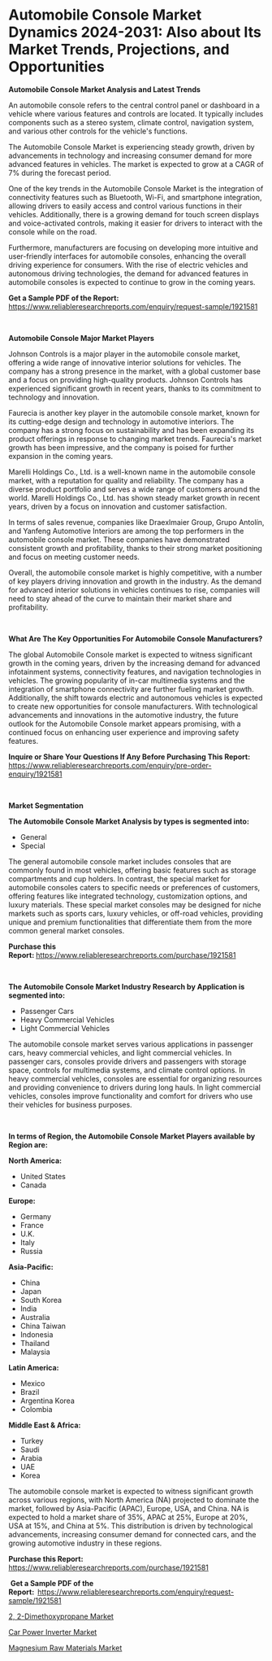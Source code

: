 <p><h1>Automobile Console Market Dynamics 2024-2031: Also about Its Market Trends, Projections, and Opportunities</h1></p><p><strong>Automobile Console Market Analysis and Latest Trends</strong></p>
<p><p>An automobile console refers to the central control panel or dashboard in a vehicle where various features and controls are located. It typically includes components such as a stereo system, climate control, navigation system, and various other controls for the vehicle's functions.</p><p>The Automobile Console Market is experiencing steady growth, driven by advancements in technology and increasing consumer demand for more advanced features in vehicles. The market is expected to grow at a CAGR of 7% during the forecast period.</p><p>One of the key trends in the Automobile Console Market is the integration of connectivity features such as Bluetooth, Wi-Fi, and smartphone integration, allowing drivers to easily access and control various functions in their vehicles. Additionally, there is a growing demand for touch screen displays and voice-activated controls, making it easier for drivers to interact with the console while on the road.</p><p>Furthermore, manufacturers are focusing on developing more intuitive and user-friendly interfaces for automobile consoles, enhancing the overall driving experience for consumers. With the rise of electric vehicles and autonomous driving technologies, the demand for advanced features in automobile consoles is expected to continue to grow in the coming years.</p></p>
<p><strong>Get a Sample PDF of the Report:&nbsp;</strong> <a href="https://www.reliableresearchreports.com/enquiry/request-sample/1921581">https://www.reliableresearchreports.com/enquiry/request-sample/1921581</a></p>
<p>&nbsp;</p>
<p><strong>Automobile Console Major Market Players</strong></p>
<p><p>Johnson Controls is a major player in the automobile console market, offering a wide range of innovative interior solutions for vehicles. The company has a strong presence in the market, with a global customer base and a focus on providing high-quality products. Johnson Controls has experienced significant growth in recent years, thanks to its commitment to technology and innovation.</p><p>Faurecia is another key player in the automobile console market, known for its cutting-edge design and technology in automotive interiors. The company has a strong focus on sustainability and has been expanding its product offerings in response to changing market trends. Faurecia's market growth has been impressive, and the company is poised for further expansion in the coming years.</p><p>Marelli Holdings Co., Ltd. is a well-known name in the automobile console market, with a reputation for quality and reliability. The company has a diverse product portfolio and serves a wide range of customers around the world. Marelli Holdings Co., Ltd. has shown steady market growth in recent years, driven by a focus on innovation and customer satisfaction.</p><p>In terms of sales revenue, companies like Draexlmaier Group, Grupo Antolín, and Yanfeng Automotive Interiors are among the top performers in the automobile console market. These companies have demonstrated consistent growth and profitability, thanks to their strong market positioning and focus on meeting customer needs.</p><p>Overall, the automobile console market is highly competitive, with a number of key players driving innovation and growth in the industry. As the demand for advanced interior solutions in vehicles continues to rise, companies will need to stay ahead of the curve to maintain their market share and profitability.</p></p>
<p>&nbsp;</p>
<p><strong>What Are The Key Opportunities For Automobile Console Manufacturers?</strong></p>
<p><p>The global Automobile Console market is expected to witness significant growth in the coming years, driven by the increasing demand for advanced infotainment systems, connectivity features, and navigation technologies in vehicles. The growing popularity of in-car multimedia systems and the integration of smartphone connectivity are further fueling market growth. Additionally, the shift towards electric and autonomous vehicles is expected to create new opportunities for console manufacturers. With technological advancements and innovations in the automotive industry, the future outlook for the Automobile Console market appears promising, with a continued focus on enhancing user experience and improving safety features.</p></p>
<p><strong>Inquire or Share Your Questions If Any Before Purchasing This Report:</strong> <a href="https://www.reliableresearchreports.com/enquiry/pre-order-enquiry/1921581">https://www.reliableresearchreports.com/enquiry/pre-order-enquiry/1921581</a></p>
<p>&nbsp;</p>
<p><strong>Market Segmentation</strong></p>
<p><strong>The Automobile Console Market Analysis by types is segmented into:</strong></p>
<p><ul><li>General</li><li>Special</li></ul></p>
<p><p>The general automobile console market includes consoles that are commonly found in most vehicles, offering basic features such as storage compartments and cup holders. In contrast, the special market for automobile consoles caters to specific needs or preferences of customers, offering features like integrated technology, customization options, and luxury materials. These special market consoles may be designed for niche markets such as sports cars, luxury vehicles, or off-road vehicles, providing unique and premium functionalities that differentiate them from the more common general market consoles.</p></p>
<p><strong>Purchase this Report:&nbsp;</strong><a href="https://www.reliableresearchreports.com/purchase/1921581">https://www.reliableresearchreports.com/purchase/1921581</a></p>
<p>&nbsp;</p>
<p><strong>The Automobile Console Market Industry Research by Application is segmented into:</strong></p>
<p><ul><li>Passenger Cars</li><li>Heavy Commercial Vehicles</li><li>Light Commercial Vehicles</li></ul></p>
<p><p>The automobile console market serves various applications in passenger cars, heavy commercial vehicles, and light commercial vehicles. In passenger cars, consoles provide drivers and passengers with storage space, controls for multimedia systems, and climate control options. In heavy commercial vehicles, consoles are essential for organizing resources and providing convenience to drivers during long hauls. In light commercial vehicles, consoles improve functionality and comfort for drivers who use their vehicles for business purposes.</p></p>
<p>&nbsp;</p>
<p><strong>In terms of Region, the Automobile Console Market Players available by Region are:</strong></p>
<p>
    <p> <strong> North America: </strong>
        <ul>
            <li>United States</li>
            <li>Canada</li>
        </ul>
        </p> 
    <p> <strong> Europe: </strong>
        <ul>
            <li>Germany</li>
            <li>France</li>
            <li>U.K.</li>
            <li>Italy</li>
            <li>Russia</li>
        </ul>
        </p> 
    <p> <strong> Asia-Pacific: </strong>
        <ul>
            <li>China</li>
            <li>Japan</li>
            <li>South Korea</li>
            <li>India</li>
            <li>Australia</li>
            <li>China Taiwan</li>
            <li>Indonesia</li>
            <li>Thailand</li>
            <li>Malaysia</li>
        </ul>
        </p> 
    <p> <strong> Latin America: </strong>
        <ul>
            <li>Mexico</li>
            <li>Brazil</li>
            <li>Argentina Korea</li>
            <li>Colombia</li>
        </ul>
        </p> 
    <p> <strong> Middle East & Africa: </strong>
        <ul>
            <li>Turkey</li>
            <li>Saudi</li>
            <li>Arabia</li>
            <li>UAE</li>
            <li>Korea</li>
        </ul>
    </p>
    </p>
<p><p>The automobile console market is expected to witness significant growth across various regions, with North America (NA) projected to dominate the market, followed by Asia-Pacific (APAC), Europe, USA, and China. NA is expected to hold a market share of 35%, APAC at 25%, Europe at 20%, USA at 15%, and China at 5%. This distribution is driven by technological advancements, increasing consumer demand for connected cars, and the growing automotive industry in these regions.</p></p>
<p><strong>Purchase this Report: </strong><a href="https://www.reliableresearchreports.com/purchase/1921581">https://www.reliableresearchreports.com/purchase/1921581</a></p>
<p>&nbsp;<strong>Get a Sample PDF of the Report:&nbsp;&nbsp;</strong><a href="https://www.reliableresearchreports.com/enquiry/request-sample/1921581">https://www.reliableresearchreports.com/enquiry/request-sample/1921581</a></p>
<p><strong></strong></p>
<p><p><a href="https://view.publitas.com/reportprime-1/2-2-dimethoxypropane-market-offers-provide-insightful-data-for-the-time-period-from-2023-to-2030-and-also-provide-analysis-based-on-application-type-and-region/">2, 2-Dimethoxypropane Market</a></p><p><a href="https://github.com/ruddyyedelwadw/Market-Research-Report-List-1/blob/main/car-power-inverter-market.md">Car Power Inverter Market</a></p><p><a href="https://view.publitas.com/reportprime-1/magnesium-raw-materials-market-growth-market-trends-covid-19-impact-and-forecasts-for-period-from-2023-2030/">Magnesium Raw Materials Market</a></p></p>